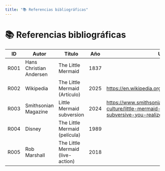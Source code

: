 ```yaml
---
title: "📚 Referencias bibliográficas"
---
```


# 📚 Referencias bibliográficas

| ID    | Autor                 | Título                         | Año  | URL                                                    | Tipo       |
|-------|-----------------------|-------------------------------|------|--------------------------------------------------------|------------|
| R001  | Hans Christian Andersen | The Little Mermaid            | 1837 |                                                        | Libro      |
| R002  | Wikipedia             | The Little Mermaid (Artículo) | 2025 | https://en.wikipedia.org/wiki/The_Little_Mermaid       | Sitio Web  |
| R003  | Smithsonian Magazine  | Little Mermaid subversion     | 2024 | https://www.smithsonianmag.com/arts-culture/little-mermaid-was-way-more-subversive-you-realized-180973464/ | Artículo   |
| R004  | Disney                | The Little Mermaid (película) | 1989 |                                                        | Video      |
| R005  | Rob Marshall          | The Little Mermaid (live-action) | 2018 |                                                        | Video      |

